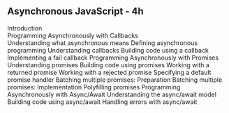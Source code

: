  ## Asynchronous JavaScript - 4h
 Introduction	
    Programming Asynchronously with Callbacks	
      Understanding what asynchronous means
      Defining asynchronous programming
      Understanding callbacks
      Building code using a callback
      Implementing a fail callback
    Programming Asynchronously with Promises	
      Understanding promises
      Building code using promises
      Working with a returned promise
      Working with a rejected promise
      Specifying a default promise handler
      Batching multiple promises: Preparation
      Batching multiple promises: Implementation
      Polyfilling promises
    Programming Asynchronously with Async/Await	
      Understanding the async/await model
      Building code using async/await
      Handling errors with async/await